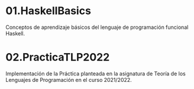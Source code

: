 # 01.HaskellBasics
Conceptos de aprendizaje básicos del lenguaje de programación funcional Haskell.

# 02.PracticaTLP2022
Implementación de la Práctica planteada en la asignatura de Teoría de los Lenguajes de Programación en el curso 2021/2022. 
